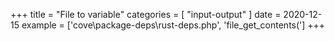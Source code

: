 +++
title = "File to variable"
categories = [ "input-output" ]
date = 2020-12-15
example = ['cove\package-deps\rust-deps.php', 'file_get_contents(']
+++
